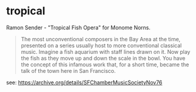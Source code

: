 # tropical

Ramon Sender - "Tropical Fish Opera" for Monome Norns.

> The most unconventional composers in the Bay Area at the time, presented on a series usually host to more conventional classical music. Imagine a fish aquarium with staff lines drawn on it. Now play the fish as they move up and down the scale in the bowl. You have the concept of this infamous work that, for a short time, became the talk of the town here in San Francisco.

see: https://archive.org/details/SFChamberMusicSocietyNov76
